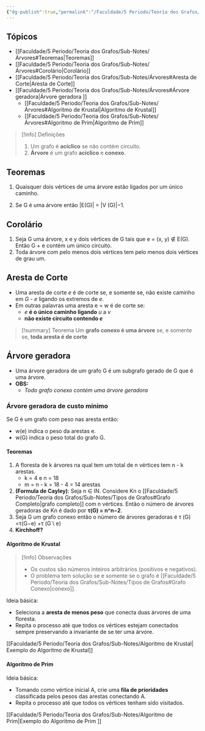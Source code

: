 ```yaml
---
{"dg-publish":true,"permalink":"/Faculdade/5 Periodo/Teoria dos Grafos/Sub-Notes/Árvores/","created":"2024-10-18T13:31:56.148-03:00"}
---
```


## Tópicos
- [[Faculdade/5 Periodo/Teoria dos Grafos/Sub-Notes/Árvores#Teoremas\|Teoremas]]
- [[Faculdade/5 Periodo/Teoria dos Grafos/Sub-Notes/Árvores#Corolário\|Corolário]]
- [[Faculdade/5 Periodo/Teoria dos Grafos/Sub-Notes/Árvores#Aresta de Corte\|Aresta de Corte]]
- [[Faculdade/5 Periodo/Teoria dos Grafos/Sub-Notes/Árvores#Árvore geradora\|Árvore geradora ]]
	- [[Faculdade/5 Periodo/Teoria dos Grafos/Sub-Notes/Árvores#Algoritmo de Krustal\|Algoritmo de Krustal]]
	- [[Faculdade/5 Periodo/Teoria dos Grafos/Sub-Notes/Árvores#Algoritmo de Prim\|Algoritmo de Prim]]
> [!info]  Definições
> 1. Um grafo é **acíclico** se não contém circuito.
> 2. **Árvore** é um grafo **acíclico** e **conexo**.

## Teoremas
1. Quaisquer dois vértices de uma árvore estão ligados por um único caminho.
   
2. Se G é uma árvore então |E(G)| = |V (G)|−1.

## Corolário
1. Seja G uma árvore, x e y dois vértices de G tais que e = (x, y) ∉ E(G). Então G + e contém um único circuito.
2.  Toda árvore com pelo menos dois vértices tem pelo menos dois vértices de grau um.

## Aresta de Corte
- Uma aresta de corte *e* é de corte se, e somente se, não existe caminho em *G - e* ligando os extremos de *e*.
 -  Em outras palavras uma aresta e = w é de corte se:
	 - *e* **é o único caminho ligando** *u* a *v*
	 - **não existe circuito contendo *e***

> [!summary] Teorema
> Um **grafo conexo é uma árvore** se, e somente se, **toda aresta é de corte**

## Árvore geradora 
- Uma árvore geradora de um grafo G é um subgrafo gerado de G que é uma árvore.
- **OBS:**
	- *Todo grafo conexo contém uma árvore geradora*

### Árvore geradora  de custo mínimo
Se G é um grafo com peso nas aresta então:
- w(e) indica o peso da arestas e.
- w(G) indica o peso total do grafo G.

#### Teoremas
1. A floresta de k árvores na qual tem um total de n vértices tem n - k arestas.
	- k = 4 e n = 18
	- m = n - k = 18 - 4 = 14 arestas
1. **(Formula de Cayley)**: Seja n ∈ IN. Considere Kn o [[Faculdade/5 Periodo/Teoria dos Grafos/Sub-Notes/Tipos de Grafos#Grafo Completo\|grafo completo]] com n vértices. Então o número de árvores geradoras de Kn é dado por **τ(G) = n^n−2**.
2. Seja G um grafo conexo então o número de árvores geradoras é τ (G) =τ(G−e) +τ (G \ e)
3. **Kirchhoff?**


#### Algoritmo de Krustal
> [!info] Observações  
> - Os custos são números inteiros arbitrários (positivos e negativos).
> - O problema tem solução se e somente se o grafo é [[Faculdade/5 Periodo/Teoria dos Grafos/Sub-Notes/Tipos de Grafos#Grafo Conexo\|conexo]].

Ideia básica:
- Seleciona a **aresta de menos peso** que conecta duas árvores de uma floresta.
- Repita o processo até que todos os vértices estejam conectados sempre preservando a invariante de se ter uma árvore.

[[Faculdade/5 Periodo/Teoria dos Grafos/Sub-Notes/Algoritmo de Krustal\| Exemplo do Algoritmo de Krustal]]

#### Algoritmo de Prim

Ideia básica:
- Tomando como vértice inicial A, crie uma **fila de prioridades** classificada pelos pesos das arestas conectando A.
- Repita o processo até que todos os vértices tenham sido visitados.

[[Faculdade/5 Periodo/Teoria dos Grafos/Sub-Notes/Algoritmo de Prim\|Exemplo do Algoritmo de Prim ]]
